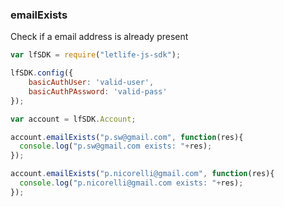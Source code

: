 ### emailExists

Check if a email address is already present


```js
var lfSDK = require("letlife-js-sdk");

lfSDK.config({
    basicAuthUser: 'valid-user',
    basicAuthPAssword: 'valid-pass'
});

var account = lfSDK.Account;

account.emailExists("p.sw@gmail.com", function(res){
  console.log("p.sw@gmail.com exists: "+res);
});

account.emailExists("p.nicorelli@gmail.com", function(res){
  console.log("p.nicorelli@gmail.com exists: "+res);
});
```
